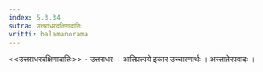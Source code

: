 ```yaml
---
index: 5.3.34
sutra: उत्तराधरदक्षिणादातिः
vritti: balamanorama
---
```


<<उत्तराधरदक्षिणादातिः>> - उत्तराधर । आतिप्रत्यये इकार उच्चारणार्थः । अस्तातेरपवादः । 